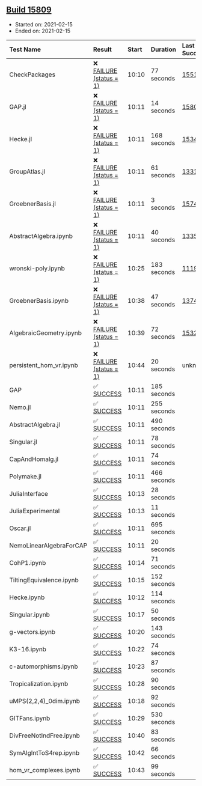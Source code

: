 ## [Build 15809](https://oscarci.mathematik.uni-kl.de/job/oscar/15809/)

* Started on: 2021-02-15
* Ended on: 2021-02-15

| Test Name    | Result | Start | Duration | Last Success | First Failure |
|:-------------|:-------|:------|:---------|:-------------|:--------------|
| CheckPackages | ❌ [FAILURE (status = 1)](https://oscarci.mathematik.uni-kl.de/job/oscar/15809/artifact/logs/build-15809/CheckPackages.log) | 10:10 | 77 seconds | [15514](https://oscarci.mathematik.uni-kl.de/job/oscar/15514/) | [15515](https://oscarci.mathematik.uni-kl.de/job/oscar/15515/) |
| GAP.jl | ❌ [FAILURE (status = 1)](https://oscarci.mathematik.uni-kl.de/job/oscar/15809/artifact/logs/build-15809/GAP.jl.log) | 10:11 | 14 seconds | [15808](https://oscarci.mathematik.uni-kl.de/job/oscar/15808/) | [15809](https://oscarci.mathematik.uni-kl.de/job/oscar/15809/) |
| Hecke.jl | ❌ [FAILURE (status = 1)](https://oscarci.mathematik.uni-kl.de/job/oscar/15809/artifact/logs/build-15809/Hecke.jl.log) | 10:11 | 168 seconds | [15344](https://oscarci.mathematik.uni-kl.de/job/oscar/15344/) | [15348](https://oscarci.mathematik.uni-kl.de/job/oscar/15348/) |
| GroupAtlas.jl | ❌ [FAILURE (status = 1)](https://oscarci.mathematik.uni-kl.de/job/oscar/15809/artifact/logs/build-15809/GroupAtlas.jl.log) | 10:11 | 61 seconds | [13311](https://oscarci.mathematik.uni-kl.de/job/oscar/13311/) | [13312](https://oscarci.mathematik.uni-kl.de/job/oscar/13312/) |
| GroebnerBasis.jl | ❌ [FAILURE (status = 1)](https://oscarci.mathematik.uni-kl.de/job/oscar/15809/artifact/logs/build-15809/GroebnerBasis.jl.log) | 10:11 | 3 seconds | [15745](https://oscarci.mathematik.uni-kl.de/job/oscar/15745/) | [15746](https://oscarci.mathematik.uni-kl.de/job/oscar/15746/) |
| AbstractAlgebra.ipynb | ❌ [FAILURE (status = 1)](https://oscarci.mathematik.uni-kl.de/job/oscar/15809/artifact/logs/build-15809/AbstractAlgebra.ipynb.log) | 10:11 | 40 seconds | [13355](https://oscarci.mathematik.uni-kl.de/job/oscar/13355/) | [13356](https://oscarci.mathematik.uni-kl.de/job/oscar/13356/) |
| wronski-poly.ipynb | ❌ [FAILURE (status = 1)](https://oscarci.mathematik.uni-kl.de/job/oscar/15809/artifact/logs/build-15809/wronski-poly.ipynb.log) | 10:25 | 183 seconds | [11192](https://oscarci.mathematik.uni-kl.de/job/oscar/11192/) | [11193](https://oscarci.mathematik.uni-kl.de/job/oscar/11193/) |
| GroebnerBasis.ipynb | ❌ [FAILURE (status = 1)](https://oscarci.mathematik.uni-kl.de/job/oscar/15809/artifact/logs/build-15809/GroebnerBasis.ipynb.log) | 10:38 | 47 seconds | [13748](https://oscarci.mathematik.uni-kl.de/job/oscar/13748/) | [13749](https://oscarci.mathematik.uni-kl.de/job/oscar/13749/) |
| AlgebraicGeometry.ipynb | ❌ [FAILURE (status = 1)](https://oscarci.mathematik.uni-kl.de/job/oscar/15809/artifact/logs/build-15809/AlgebraicGeometry.ipynb.log) | 10:39 | 72 seconds | [15322](https://oscarci.mathematik.uni-kl.de/job/oscar/15322/) | [15323](https://oscarci.mathematik.uni-kl.de/job/oscar/15323/) |
| persistent_hom_vr.ipynb | ❌ [FAILURE (status = 1)](https://oscarci.mathematik.uni-kl.de/job/oscar/15809/artifact/logs/build-15809/persistent_hom_vr.ipynb.log) | 10:44 | 20 seconds | unknown | unknown |
| GAP | ✅ [SUCCESS](https://oscarci.mathematik.uni-kl.de/job/oscar/15809/artifact/logs/build-15809/GAP.log) | 10:11 | 185 seconds |  |  |
| Nemo.jl | ✅ [SUCCESS](https://oscarci.mathematik.uni-kl.de/job/oscar/15809/artifact/logs/build-15809/Nemo.jl.log) | 10:11 | 255 seconds |  |  |
| AbstractAlgebra.jl | ✅ [SUCCESS](https://oscarci.mathematik.uni-kl.de/job/oscar/15809/artifact/logs/build-15809/AbstractAlgebra.jl.log) | 10:11 | 490 seconds |  |  |
| Singular.jl | ✅ [SUCCESS](https://oscarci.mathematik.uni-kl.de/job/oscar/15809/artifact/logs/build-15809/Singular.jl.log) | 10:11 | 78 seconds |  |  |
| CapAndHomalg.jl | ✅ [SUCCESS](https://oscarci.mathematik.uni-kl.de/job/oscar/15809/artifact/logs/build-15809/CapAndHomalg.jl.log) | 10:11 | 74 seconds |  |  |
| Polymake.jl | ✅ [SUCCESS](https://oscarci.mathematik.uni-kl.de/job/oscar/15809/artifact/logs/build-15809/Polymake.jl.log) | 10:11 | 466 seconds |  |  |
| JuliaInterface | ✅ [SUCCESS](https://oscarci.mathematik.uni-kl.de/job/oscar/15809/artifact/logs/build-15809/JuliaInterface.log) | 10:13 | 28 seconds |  |  |
| JuliaExperimental | ✅ [SUCCESS](https://oscarci.mathematik.uni-kl.de/job/oscar/15809/artifact/logs/build-15809/JuliaExperimental.log) | 10:13 | 11 seconds |  |  |
| Oscar.jl | ✅ [SUCCESS](https://oscarci.mathematik.uni-kl.de/job/oscar/15809/artifact/logs/build-15809/Oscar.jl.log) | 10:11 | 695 seconds |  |  |
| NemoLinearAlgebraForCAP | ✅ [SUCCESS](https://oscarci.mathematik.uni-kl.de/job/oscar/15809/artifact/logs/build-15809/NemoLinearAlgebraForCAP.log) | 10:11 | 20 seconds |  |  |
| CohP1.ipynb | ✅ [SUCCESS](https://oscarci.mathematik.uni-kl.de/job/oscar/15809/artifact/logs/build-15809/CohP1.ipynb.log) | 10:14 | 71 seconds |  |  |
| TiltingEquivalence.ipynb | ✅ [SUCCESS](https://oscarci.mathematik.uni-kl.de/job/oscar/15809/artifact/logs/build-15809/TiltingEquivalence.ipynb.log) | 10:15 | 152 seconds |  |  |
| Hecke.ipynb | ✅ [SUCCESS](https://oscarci.mathematik.uni-kl.de/job/oscar/15809/artifact/logs/build-15809/Hecke.ipynb.log) | 10:12 | 114 seconds |  |  |
| Singular.ipynb | ✅ [SUCCESS](https://oscarci.mathematik.uni-kl.de/job/oscar/15809/artifact/logs/build-15809/Singular.ipynb.log) | 10:17 | 50 seconds |  |  |
| g-vectors.ipynb | ✅ [SUCCESS](https://oscarci.mathematik.uni-kl.de/job/oscar/15809/artifact/logs/build-15809/g-vectors.ipynb.log) | 10:20 | 143 seconds |  |  |
| K3-16.ipynb | ✅ [SUCCESS](https://oscarci.mathematik.uni-kl.de/job/oscar/15809/artifact/logs/build-15809/K3-16.ipynb.log) | 10:22 | 74 seconds |  |  |
| c-automorphisms.ipynb | ✅ [SUCCESS](https://oscarci.mathematik.uni-kl.de/job/oscar/15809/artifact/logs/build-15809/c-automorphisms.ipynb.log) | 10:23 | 87 seconds |  |  |
| Tropicalization.ipynb | ✅ [SUCCESS](https://oscarci.mathematik.uni-kl.de/job/oscar/15809/artifact/logs/build-15809/Tropicalization.ipynb.log) | 10:28 | 90 seconds |  |  |
| uMPS(2,2,4)_0dim.ipynb | ✅ [SUCCESS](https://oscarci.mathematik.uni-kl.de/job/oscar/15809/artifact/logs/build-15809/uMPS-2-2-4-_0dim.ipynb.log) | 10:18 | 92 seconds |  |  |
| GITFans.ipynb | ✅ [SUCCESS](https://oscarci.mathematik.uni-kl.de/job/oscar/15809/artifact/logs/build-15809/GITFans.ipynb.log) | 10:29 | 530 seconds |  |  |
| DivFreeNotIndFree.ipynb | ✅ [SUCCESS](https://oscarci.mathematik.uni-kl.de/job/oscar/15809/artifact/logs/build-15809/DivFreeNotIndFree.ipynb.log) | 10:40 | 83 seconds |  |  |
| SymAlgIntToS4rep.ipynb | ✅ [SUCCESS](https://oscarci.mathematik.uni-kl.de/job/oscar/15809/artifact/logs/build-15809/SymAlgIntToS4rep.ipynb.log) | 10:42 | 66 seconds |  |  |
| hom_vr_complexes.ipynb | ✅ [SUCCESS](https://oscarci.mathematik.uni-kl.de/job/oscar/15809/artifact/logs/build-15809/hom_vr_complexes.ipynb.log) | 10:43 | 99 seconds |  |  |
